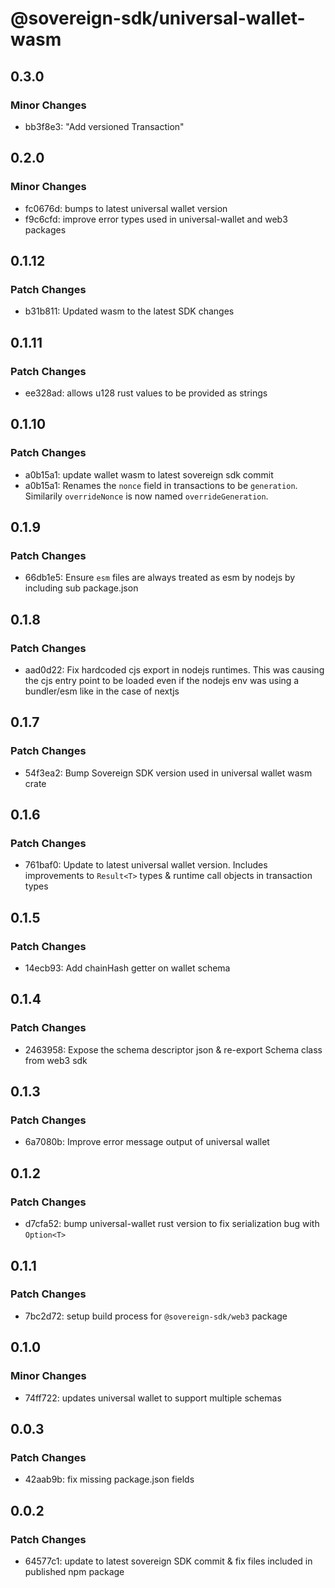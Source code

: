 # @sovereign-sdk/universal-wallet-wasm

## 0.3.0

### Minor Changes

- bb3f8e3: "Add versioned Transaction"

## 0.2.0

### Minor Changes

- fc0676d: bumps to latest universal wallet version
- f9c6cfd: improve error types used in universal-wallet and web3 packages

## 0.1.12

### Patch Changes

- b31b811: Updated wasm to the latest SDK changes

## 0.1.11

### Patch Changes

- ee328ad: allows u128 rust values to be provided as strings

## 0.1.10

### Patch Changes

- a0b15a1: update wallet wasm to latest sovereign sdk commit
- a0b15a1: Renames the `nonce` field in transactions to be `generation`.
  Similarily `overrideNonce` is now named `overrideGeneration`.

## 0.1.9

### Patch Changes

- 66db1e5: Ensure `esm` files are always treated as esm by nodejs by including sub package.json

## 0.1.8

### Patch Changes

- aad0d22: Fix hardcoded cjs export in nodejs runtimes. This was causing the cjs entry point to be loaded even if the nodejs env was using a bundler/esm like in the case of nextjs

## 0.1.7

### Patch Changes

- 54f3ea2: Bump Sovereign SDK version used in universal wallet wasm crate

## 0.1.6

### Patch Changes

- 761baf0: Update to latest universal wallet version. Includes improvements to `Result<T>` types & runtime call objects in transaction types

## 0.1.5

### Patch Changes

- 14ecb93: Add chainHash getter on wallet schema

## 0.1.4

### Patch Changes

- 2463958: Expose the schema descriptor json & re-export Schema class from web3 sdk

## 0.1.3

### Patch Changes

- 6a7080b: Improve error message output of universal wallet

## 0.1.2

### Patch Changes

- d7cfa52: bump universal-wallet rust version to fix serialization bug with `Option<T>`

## 0.1.1

### Patch Changes

- 7bc2d72: setup build process for `@sovereign-sdk/web3` package

## 0.1.0

### Minor Changes

- 74ff722: updates universal wallet to support multiple schemas

## 0.0.3

### Patch Changes

- 42aab9b: fix missing package.json fields

## 0.0.2

### Patch Changes

- 64577c1: update to latest sovereign SDK commit & fix files included in published npm package
